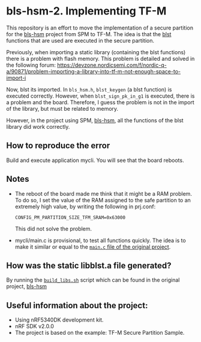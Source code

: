 # bls-hsm-2. Implementing TF-M

This repository is an effort to move the implementation of a secure partition for the [bls-hsm](https://github.com/decentralizedsecurity/bls-hsm) project from SPM to TF-M. The idea is that the [blst](https://github.com/supranational/blst) functions that are used are executed in the secure partition.

Previously, when importing a static library (containing the blst functions) there is a problem with flash memory. This problem is detailed and solved in the following forum: https://devzone.nordicsemi.com/f/nordic-q-a/90871/problem-importing-a-library-into-tf-m-not-enough-space-to-import-i

Now, blst its imported. In `bls_hsm.h`, `blst_keygen` (a blst function) is executed correctly. However, when `blst_sign_pk_in_g1` is executed, there is a problem and the board. Therefore, I guess the problem is not in the import of the library, but must be related to memory.

However, in the project using SPM, [bls-hsm](https://github.com/decentralizedsecurity/bls-hsm), all the functions of the blst library did work correctly.

## How to reproduce the error
Build and execute application mycli. You will see that the board reboots.

## Notes
- The reboot of the board made me think that it might be a RAM problem. To do so, I set the value of the RAM assigned to the safe partition to an extremely high value,   by writing the following in prj.conf:
  ```
  CONFIG_PM_PARTITION_SIZE_TFM_SRAM=0x63000
  ```
  This did not solve the problem.

- mycli/main.c is provisional, to test all functions quickly. The idea is to make it similar or equal to the [`main.c` file of the original project](https://github.com/decentralizedsecurity/bls-hsm/blob/main/cli/src/main.c).

## How was the static libblst.a file generated?
By running the [`build_libs.sh`](https://github.com/decentralizedsecurity/bls-hsm/blob/main/build_libs.sh) script which can be found in the original project, [bls-hsm](https://github.com/decentralizedsecurity/bls-hsm)

## Useful information about the project:
- Using nRF5340DK development kit.
- nRF SDK v2.0.0
- The project is based on the example: TF-M Secure Partition Sample. 
